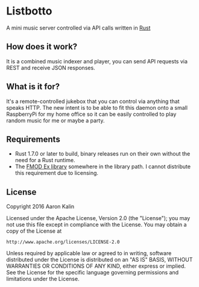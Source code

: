# Listbotto

A mini music server controlled via API calls written in [Rust][]

## How does it work?

It is a combined music indexer and player, you can send API requests via
REST and receive JSON responses.

## What is it for?

It's a remote-controlled jukebox that you can control via anything that speaks
HTTP. The new intent is to be able to fit this daemon onto a small RaspberryPi
for my home office so it can be easily controlled to play random music for me
or maybe a party.

## Requirements

* Rust 1.7.0 or later to build, binary releases run on their own without the
  need for a Rust runtime.
* The [FMOD Ex library][fmod] somewhere in the library path. I cannot
  distribute this requirement due to licensing.

## License

Copyright 2016 Aaron Kalin

Licensed under the Apache License, Version 2.0 (the "License");
you may not use this file except in compliance with the License.
You may obtain a copy of the License at

    http://www.apache.org/licenses/LICENSE-2.0

Unless required by applicable law or agreed to in writing, software
distributed under the License is distributed on an "AS IS" BASIS,
WITHOUT WARRANTIES OR CONDITIONS OF ANY KIND, either express or implied.
See the License for the specific language governing permissions and
limitations under the License.

[Rust]: https://www.rust-lang.org/
[fmod]: http://www.fmod.org/download-previous-products/
